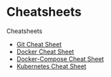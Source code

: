 # Cheatsheets
Cheatsheets

- [Git Cheat Sheet](git.md)
- [Docker Cheat Sheet](docker.md)
- [Docker-Compose Cheat Sheet](docker-compose.md)
- [Kubernetes Cheat Sheet](k8s.md)

